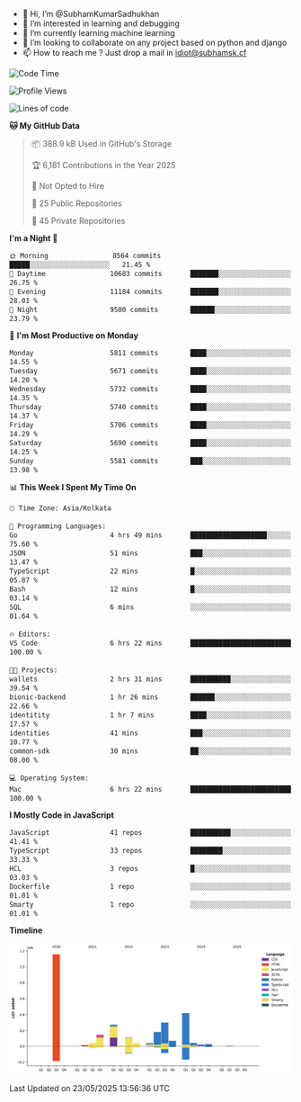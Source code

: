 - 👋 Hi, I’m @SubhamKumarSadhukhan
- 👀 I’m interested in learning and debugging
- 🌱 I’m currently learning machine learning
- 💞️ I’m looking to collaborate on any project based on python and django
- 📫 How to reach me ?
      Just drop a mail in idiot@subhamsk.cf

<!---
SubhamKumarSadhukhan/SubhamKumarSadhukhan is a ✨ special ✨ repository because its `README.md` (this file) appears on your GitHub profile.
You can click the Preview link to take a look at your changes.
--->


<!--START_SECTION:waka-->
![Code Time](http://img.shields.io/badge/Code%20Time-2%2C916%20hrs%2043%20mins-blue)

![Profile Views](http://img.shields.io/badge/Profile%20Views-1-blue)

![Lines of code](https://img.shields.io/badge/From%20Hello%20World%20I%27ve%20Written-2.9%20million%20lines%20of%20code-blue)

**🐱 My GitHub Data** 

> 📦 388.9 kB Used in GitHub's Storage 
 > 
> 🏆 6,181 Contributions in the Year 2025
 > 
> 🚫 Not Opted to Hire
 > 
> 📜 25 Public Repositories 
 > 
> 🔑 45 Private Repositories 
 > 
**I'm a Night 🦉** 

```text
🌞 Morning                8564 commits        █████░░░░░░░░░░░░░░░░░░░░   21.45 % 
🌆 Daytime                10683 commits       ███████░░░░░░░░░░░░░░░░░░   26.75 % 
🌃 Evening                11184 commits       ███████░░░░░░░░░░░░░░░░░░   28.01 % 
🌙 Night                  9500 commits        ██████░░░░░░░░░░░░░░░░░░░   23.79 % 
```
📅 **I'm Most Productive on Monday** 

```text
Monday                   5811 commits        ████░░░░░░░░░░░░░░░░░░░░░   14.55 % 
Tuesday                  5671 commits        ████░░░░░░░░░░░░░░░░░░░░░   14.20 % 
Wednesday                5732 commits        ████░░░░░░░░░░░░░░░░░░░░░   14.35 % 
Thursday                 5740 commits        ████░░░░░░░░░░░░░░░░░░░░░   14.37 % 
Friday                   5706 commits        ████░░░░░░░░░░░░░░░░░░░░░   14.29 % 
Saturday                 5690 commits        ████░░░░░░░░░░░░░░░░░░░░░   14.25 % 
Sunday                   5581 commits        ███░░░░░░░░░░░░░░░░░░░░░░   13.98 % 
```


📊 **This Week I Spent My Time On** 

```text
🕑︎ Time Zone: Asia/Kolkata

💬 Programming Languages: 
Go                       4 hrs 49 mins       ███████████████████░░░░░░   75.60 % 
JSON                     51 mins             ███░░░░░░░░░░░░░░░░░░░░░░   13.47 % 
TypeScript               22 mins             █░░░░░░░░░░░░░░░░░░░░░░░░   05.87 % 
Bash                     12 mins             █░░░░░░░░░░░░░░░░░░░░░░░░   03.14 % 
SQL                      6 mins              ░░░░░░░░░░░░░░░░░░░░░░░░░   01.64 % 

🔥 Editors: 
VS Code                  6 hrs 22 mins       █████████████████████████   100.00 % 

🐱‍💻 Projects: 
wallets                  2 hrs 31 mins       ██████████░░░░░░░░░░░░░░░   39.54 % 
bionic-backend           1 hr 26 mins        ██████░░░░░░░░░░░░░░░░░░░   22.66 % 
identitity               1 hr 7 mins         ████░░░░░░░░░░░░░░░░░░░░░   17.57 % 
identities               41 mins             ███░░░░░░░░░░░░░░░░░░░░░░   10.77 % 
common-sdk               30 mins             ██░░░░░░░░░░░░░░░░░░░░░░░   08.00 % 

💻 Operating System: 
Mac                      6 hrs 22 mins       █████████████████████████   100.00 % 
```

**I Mostly Code in JavaScript** 

```text
JavaScript               41 repos            ██████████░░░░░░░░░░░░░░░   41.41 % 
TypeScript               33 repos            ████████░░░░░░░░░░░░░░░░░   33.33 % 
HCL                      3 repos             █░░░░░░░░░░░░░░░░░░░░░░░░   03.03 % 
Dockerfile               1 repo              ░░░░░░░░░░░░░░░░░░░░░░░░░   01.01 % 
Smarty                   1 repo              ░░░░░░░░░░░░░░░░░░░░░░░░░   01.01 % 
```



**Timeline**

![Lines of Code chart](https://raw.githubusercontent.com/SubhamKumarSadhukhan/SubhamKumarSadhukhan/main/assets/bar_graph.png)


 Last Updated on 23/05/2025 13:56:36 UTC
<!--END_SECTION:waka-->
